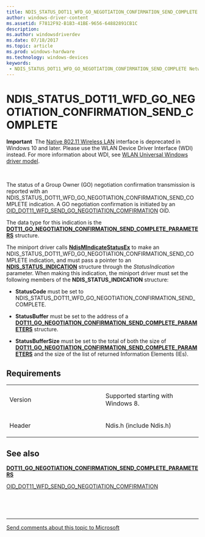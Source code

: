 ```yaml
---
title: NDIS_STATUS_DOT11_WFD_GO_NEGOTIATION_CONFIRMATION_SEND_COMPLETE
author: windows-driver-content
ms.assetid: F7812F92-B1B3-41BE-9656-64882891CB1C
description: 
ms.author: windowsdriverdev 
ms.date: 07/18/2017 
ms.topic: article 
ms.prod: windows-hardware 
ms.technology: windows-devices 
keywords:
 - NDIS_STATUS_DOT11_WFD_GO_NEGOTIATION_CONFIRMATION_SEND_COMPLETE Network Drivers Starting with Windows Vista
---
```


# NDIS\_STATUS\_DOT11\_WFD\_GO\_NEGOTIATION\_CONFIRMATION\_SEND\_COMPLETE


**Important**  The [Native 802.11 Wireless LAN](https://msdn.microsoft.com/library/windows/hardware/ff560690) interface is deprecated in Windows 10 and later. Please use the WLAN Device Driver Interface (WDI) instead. For more information about WDI, see [WLAN Universal Windows driver model](https://msdn.microsoft.com/library/windows/hardware/dn897672).

 

The status of a Group Owner (GO) negotiation confirmation transmission is reported with an NDIS\_STATUS\_DOT11\_WFD\_GO\_NEGOTIATION\_CONFIRMATION\_SEND\_COMPLETE indication. A GO negotiation confirmation is initiated by an [OID\_DOT11\_WFD\_SEND\_GO\_NEGOTIATION\_COMFIRMATION](https://msdn.microsoft.com/library/windows/hardware/hh451803) OID.

The data type for this indication is the [**DOT11\_GO\_NEGOTIATION\_CONFIRMATION\_SEND\_COMPLETE\_PARAMETERS**](https://msdn.microsoft.com/library/windows/hardware/jj879310) structure.

The miniport driver calls [**NdisMIndicateStatusEx**](https://msdn.microsoft.com/library/windows/hardware/ff563600) to make an NDIS\_STATUS\_DOT11\_WFD\_GO\_NEGOTIATION\_CONFIRMATION\_SEND\_COMPLETE indication, and must pass a pointer to an [**NDIS\_STATUS\_INDICATION**](https://msdn.microsoft.com/library/windows/hardware/ff567373) structure through the *StatusIndication* parameter. When making this indication, the miniport driver must set the following members of the **NDIS\_STATUS\_INDICATION** structure:

-   **StatusCode** must be set to NDIS\_STATUS\_DOT11\_WFD\_GO\_NEGOTIATION\_CONFIRMATION\_SEND\_COMPLETE.

-   **StatusBuffer** must be set to the address of a [**DOT11\_GO\_NEGOTIATION\_CONFIRMATION\_SEND\_COMPLETE\_PARAMETERS**](https://msdn.microsoft.com/library/windows/hardware/jj879310) structure.

-   **StatusBufferSize** must be set to the total of both the size of [**DOT11\_GO\_NEGOTIATION\_CONFIRMATION\_SEND\_COMPLETE\_PARAMETERS**](https://msdn.microsoft.com/library/windows/hardware/jj879310) and the size of the list of returned Information Elements (IEs).

Requirements
------------

<table>
<colgroup>
<col width="50%" />
<col width="50%" />
</colgroup>
<tbody>
<tr class="odd">
<td><p>Version</p></td>
<td><p>Supported starting with Windows 8.</p></td>
</tr>
<tr class="even">
<td><p>Header</p></td>
<td>Ndis.h (include Ndis.h)</td>
</tr>
</tbody>
</table>

## See also


[**DOT11\_GO\_NEGOTIATION\_CONFIRMATION\_SEND\_COMPLETE\_PARAMETERS**](https://msdn.microsoft.com/library/windows/hardware/jj879310)

[OID\_DOT11\_WFD\_SEND\_GO\_NEGOTIATION\_COMFIRMATION](https://msdn.microsoft.com/library/windows/hardware/hh451803)

 

 


--------------------
[Send comments about this topic to Microsoft](mailto:wsddocfb@microsoft.com?subject=Documentation%20feedback%20%5Bnetvista\netvista%5D:%20NDIS_STATUS_DOT11_WFD_GO_NEGOTIATION_CONFIRMATION_SEND_COMPLETE%20%20RELEASE:%20%287/5/2017%29&body=%0A%0APRIVACY%20STATEMENT%0A%0AWe%20use%20your%20feedback%20to%20improve%20the%20documentation.%20We%20don't%20use%20your%20email%20address%20for%20any%20other%20purpose,%20and%20we'll%20remove%20your%20email%20address%20from%20our%20system%20after%20the%20issue%20that%20you're%20reporting%20is%20fixed.%20While%20we're%20working%20to%20fix%20this%20issue,%20we%20might%20send%20you%20an%20email%20message%20to%20ask%20for%20more%20info.%20Later,%20we%20might%20also%20send%20you%20an%20email%20message%20to%20let%20you%20know%20that%20we've%20addressed%20your%20feedback.%0A%0AFor%20more%20info%20about%20Microsoft's%20privacy%20policy,%20see%20http://privacy.microsoft.com/default.aspx. "Send comments about this topic to Microsoft")


